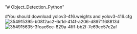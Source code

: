 "# Object_Detection_Python" 

#You should download yolov3-416.weights and yolov3-416.cfg
![354915395-b08f2ac2-6c1d-414f-a206-d8971168813d](https://github.com/user-attachments/assets/4a007aac-d348-42e5-8afb-3be6dd85770b)
![354915635-3feae6cc-829a-4fff-bb2f-7e69cc57e2af](https://github.com/user-attachments/assets/7169ba67-7d06-42eb-8616-d87431fa70c4)
